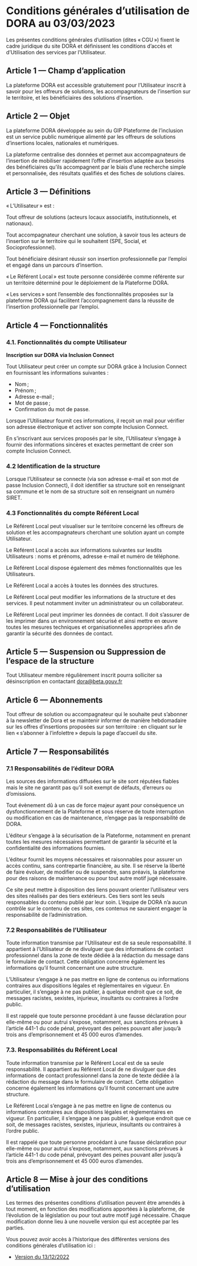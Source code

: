 # Conditions générales d’utilisation de DORA au 03/03/2023

Les présentes conditions générales d’utilisation (dites « CGU ») fixent le cadre juridique du site DORA et définissent les conditions d’accès et d’Utilisation des services par l’Utilisateur.

## Article 1 — Champ d’application

La plateforme DORA est accessible gratuitement pour l’Utilisateur inscrit à savoir pour les offreurs de solutions, les accompagnateurs de l’insertion sur le territoire, et les bénéficiaires des solutions d’insertion.

## Article 2 — Objet

La plateforme DORA développée au sein du GIP Plateforme de l’inclusion est un service public numérique alimenté par les offreurs de solutions d’insertions locales, nationales et numériques.

La plateforme centralise des données et permet aux accompagnateurs de l’insertion de mobiliser rapidement l’offre d’insertion adaptée aux besoins des bénéficiaires qu’ils accompagnent par le biais d’une recherche simple et personnalisée, des résultats qualifiés et des fiches de solutions claires.

## Article 3 — Définitions

« L’Utilisateur » est :

Tout offreur de solutions (acteurs locaux associatifs, institutionnels, et nationaux).

Tout accompagnateur cherchant une solution, à savoir tous les acteurs de l’insertion sur le territoire qui le souhaitent (SPE, Social, et Socioprofessionnel).

Tout bénéficiaire désirant réussir son insertion professionnelle par l’emploi et engagé dans un parcours d’insertion.

« Le Référent Local » est toute personne considérée comme référente sur un territoire déterminé pour le déploiement de la Plateforme DORA.

« Les services » sont l’ensemble des fonctionnalités proposées sur la plateforme DORA qui facilitent l’accompagnement dans la réussite de l’insertion professionnelle par l’emploi.

## Article 4 — Fonctionnalités

### 4.1. Fonctionnalités du compte Utilisateur

**Inscription sur DORA via Inclusion Connect**

Tout Utilisateur peut créer un compte sur DORA grâce à Inclusion Connect en fournissant les informations suivantes :

- Nom ;
- Prénom ;
- Adresse e-mail ;
- Mot de passe ;
- Confirmation du mot de passe.

Lorsque l’Utilisateur fournit ces informations, il reçoit un mail pour vérifier son adresse électronique et activer son compte Inclusion Connect.

En s’inscrivant aux services proposés par le site, l’Utilisateur s’engage à fournir des informations sincères et exactes permettant de créer son compte Inclusion Connect.

### 4.2 Identification de la structure

Lorsque l’Utilisateur se connecte (via son adresse e-mail et son mot de passe Inclusion Connect), il doit identifier sa structure soit en renseignant sa commune et le nom de sa structure soit en renseignant un numéro SIRET.

### 4.3 Fonctionnalités du compte Référent Local

Le Référent Local peut visualiser sur le territoire concerné les offreurs de solution et les accompagnateurs cherchant une solution ayant un compte Utilisateur.

Le Référent Local a accès aux informations suivantes sur lesdits Utilisateurs : noms et prénoms, adresse e-mail et numéro de téléphone.

Le Référent Local dispose également des mêmes fonctionnalités que les Utilisateurs.

Le Référent Local a accès à toutes les données des structures.

Le Référent Local peut modifier les informations de la structure et des services. Il peut notamment inviter un administrateur ou un collaborateur.

Le Référent Local peut imprimer les données de contact. Il doit s’assurer de les imprimer dans un environnement sécurisé et ainsi mettre en œuvre toutes les mesures techniques et organisationnelles appropriées afin de garantir la sécurité des données de contact.

## Article 5 — Suspension ou Suppression de l’espace de la structure

Tout Utilisateur membre régulièrement inscrit pourra solliciter sa désinscription en contactant [dora@beta.gouv.fr](mailto:dora@beta.gouv.fr)

## Article 6 — Abonnements

Tout offreur de solution ou accompagnateur qui le souhaite peut s’abonner à la newsletter de Dora et se maintenir informer de manière hebdomadaire sur les offres d’insertions proposées sur son territoire : en cliquant sur le lien « s’abonner à l’infolettre » depuis la page d’accueil du site.

## Article 7 — Responsabilités

### 7.1 Responsabilités de l’éditeur DORA

Les sources des informations diffusées sur le site sont réputées fiables mais le site ne garantit pas qu’il soit exempt de défauts, d’erreurs ou d’omissions.

Tout évènement dû à un cas de force majeur ayant pour conséquence un dysfonctionnement de la Plateforme et sous réserve de toute interruption ou modification en cas de maintenance, n’engage pas la responsabilité de DORA.

L’éditeur s’engage à la sécurisation de la Plateforme, notamment en prenant toutes les mesures nécessaires permettant de garantir la sécurité et la confidentialité des informations fournies.

L’éditeur fournit les moyens nécessaires et raisonnables pour assurer un accès continu, sans contrepartie financière, au site. Il se réserve la liberté de faire évoluer, de modifier ou de suspendre, sans préavis, la plateforme pour des raisons de maintenance ou pour tout autre motif jugé nécessaire.

Ce site peut mettre à disposition des liens pouvant orienter l’utilisateur vers des sites réalisés par des tiers extérieurs. Ces tiers sont les seuls responsables du contenu publié par leur soin. L’équipe de DORA n’a aucun contrôle sur le contenu de ces sites, ces contenus ne sauraient engager la responsabilité de l’administration.

### 7.2 Responsabilités de l’Utilisateur

Toute information transmise par l’Utilisateur est de sa seule responsabilité. Il appartient à l’Utilisateur de ne divulguer que des informations de contact professionnel dans la zone de texte dédiée à la rédaction du message dans le formulaire de contact. Cette obligation concerne également les informations qu’il fournit concernant une autre structure.

L’Utilisateur s’engage à ne pas mettre en ligne de contenus ou informations contraires aux dispositions légales et règlementaires en vigueur. En particulier, il s’engage à ne pas publier, à quelque endroit que ce soit, de messages racistes, sexistes, injurieux, insultants ou contraires à l’ordre public.

Il est rappelé que toute personne procédant à une fausse déclaration pour elle-même ou pour autrui s’expose, notamment, aux sanctions prévues à l’article 441-1 du code pénal, prévoyant des peines pouvant aller jusqu’à trois ans d’emprisonnement et 45 000 euros d’amendes.

### 7.3. Responsabilités du Référent Local

Toute information transmise par le Référent Local est de sa seule responsabilité. Il appartient au Référent Local de ne divulguer que des informations de contact professionnel dans la zone de texte dédiée à la rédaction du message dans le formulaire de contact. Cette obligation concerne également les informations qu’il fournit concernant une autre structure.

Le Référent Local s’engage à ne pas mettre en ligne de contenus ou informations contraires aux dispositions légales et règlementaires en vigueur. En particulier, il s’engage à ne pas publier, à quelque endroit que ce soit, de messages racistes, sexistes, injurieux, insultants ou contraires à l’ordre public.

Il est rappelé que toute personne procédant à une fausse déclaration pour elle-même ou pour autrui s’expose, notamment, aux sanctions prévues à l’article 441-1 du code pénal, prévoyant des peines pouvant aller jusqu’à trois ans d’emprisonnement et 45 000 euros d’amendes.

## Article 8 — Mise à jour des conditions d’utilisation

Les termes des présentes conditions d’utilisation peuvent être amendés à tout moment, en fonction des modifications apportées à la plateforme, de l’évolution de la législation ou pour tout autre motif jugé nécessaire. Chaque modification donne lieu à une nouvelle version qui est acceptée par les parties.

Vous pouvez avoir accès à l’historique des différentes versions des conditions générales d’utilisation ici :

- [Version du 13/12/2022](/cgu/cgu-20221213)
